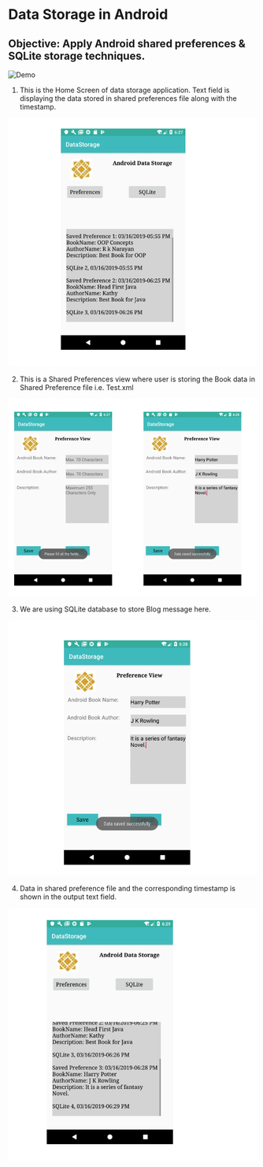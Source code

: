 Data Storage in Android 
===

Objective: Apply Android shared preferences & SQLite storage techniques.
---

![Demo](https://youtu.be/ocx69yG42bg)


1)	This is the Home Screen of data storage application. Text field is displaying the data stored in shared preferences file along with the timestamp.

![](images/Capture.PNG)


2)	This is a Shared Preferences view where user is storing the Book data in Shared Preference file i.e. Test.xml

![](images/Capture1.PNG)


3)	We are using SQLite database to store Blog message here.


![](images/Capture2.PNG)


4)	Data in shared preference file and the corresponding timestamp is shown in the output text field.


![](images/Capture3.PNG)
